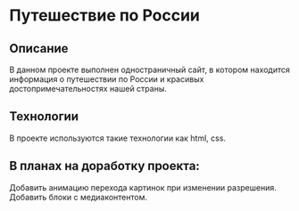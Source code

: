 # Путешествие по России

## Описание
В данном проекте выполнен одностраничный сайт, в котором находится информация о путешествии по России и красивых достопримечательностях нашей страны.

## Технологии
В проекте используются такие технологии как html, css.

## В планах на доработку проекта:
Добавить анимацию перехода картинок при изменении разрешения.
Добавить блоки с медиаконтентом. 
